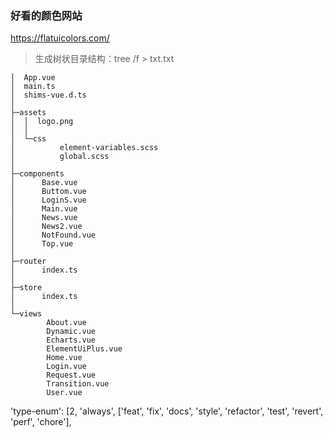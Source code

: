 <!--
 * @Author: your name
 * @Date: 2021-08-09 10:15:27
 * @LastEditTime: 2021-12-01 21:21:38
 * @LastEditors: Please set LastEditors
 * @Description: In User Settings Edit
 * @FilePath: \vue3.0-cli-ts\README.md
-->

### 好看的颜色网站

https://flatuicolors.com/

> 生成树状目录结构：tree /f > txt.txt

```
│  App.vue
│  main.ts
│  shims-vue.d.ts
│
├─assets
│  │  logo.png
│  │
│  └─css
│          element-variables.scss
│          global.scss
│
├─components
│      Base.vue
│      Buttom.vue
│      LoginS.vue
│      Main.vue
│      News.vue
│      News2.vue
│      NotFound.vue
│      Top.vue
│
├─router
│      index.ts
│
├─store
│      index.ts
│
└─views
        About.vue
        Dynamic.vue
        Echarts.vue
        ElementUiPlus.vue
        Home.vue
        Login.vue
        Request.vue
        Transition.vue
        User.vue

```

'type-enum': [2, 'always', ['feat', 'fix', 'docs', 'style', 'refactor', 'test', 'revert', 'perf', 'chore'],
